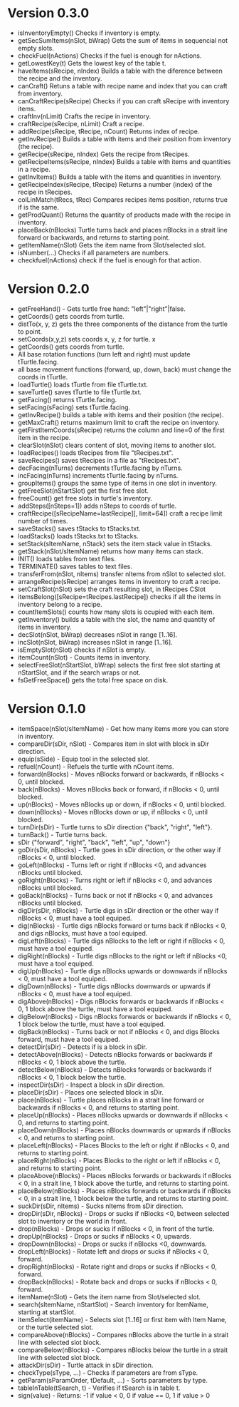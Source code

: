 # Version 0.3.0

  - isInventoryEmpty() Checks if inventory is empty.
  - getSecSumItems(nSlot, bWrap) Gets the sum of items in sequencial not empty slots.
  - checkFuel(nActions) Checks if the fuel is enough for nActions.
  - getLowestKey(t) Gets the lowest key of the table t.
  - haveItems(sRecipe, nIndex) Builds a table with the diference between the recipe and the inventory.
  - canCraft() Retuns a table with recipe name and index that you can craft from inventory.
  - canCraftRecipe(sRecipe) Checks if you can craft sRecipe with inventory items.
  - craftInv(nLimit) Crafts the recipe in inventory.
  - craftRecipe(sRecipe, nLimit) Craft a recipe.
  - addRecipe(sRecipe, tRecipe, nCount) Returns index of recipe.
  - getInvRecipe() Builds a table with items and their position from inventory (the recipe).
  - getRecipe(sRecipe, nIndex) Gets the recipe from tRecipes.
  - getRecipeItems(sRecipe, nIndex) Builds a table with items and quantities in a recipe.
  - getInvItems() Builds a table with the items and quantities in inventory.
  - getRecipeIndex(sRecipe, tRecipe) Returns a number (index) of the recipe in tRecipes.
  - colLinMatch(tRecs, tRec) Compares recipes items position, returns true if is the same.
  - getProdQuant() Returns the quantity of products made with the recipe in inventory.
  - placeBack(nBlocks) Turtle turns back and places nBlocks in a strait line forward or backwards, and returns to starting point.
  - getItemName(nSlot) Gets the item name from Slot/selected slot.
  - isNumber(...) Checks if all parameters are numbers.
  - checkfuel(nActions) check if the fuel is enough for that action.

# Version 0.2.0
  - getFreeHand() - Gets turtle free hand: "left"|"right"|false.
  - getCoords() gets coords from turtle.
  - distTo(x, y, z) gets the three components of the distance from the turtle to point.
  - setCoords(x,y,z) sets coords x, y, z for turtle. x
  - getCoords() gets coords from turtle.
  - All base rotation functions (turn left and right) must update tTurtle.facing.
  - all base movement functions (forward, up, down, back) must change the coords in tTurtle.
  - loadTurtle() loads tTurtle from file tTurtle.txt.
  - saveTurtle() saves tTurtle to file tTurtle.txt.
  - getFacing() returns tTurtle.facing.
  - setFacing(sFacing) sets tTurtle.facing.
  - getInvRecipe() builds a table with items and their position (the recipe).
  - getMaxCraft() returns maximum limit to craft the recipe on inventory.
  - getFirstItemCoords(sRecipe) returns the column and line=0 of the first item in the recipe.
  - clearSlot(nSlot) clears content of slot, moving items to another slot.
  - loadRecipes() loads tRecipes from file "tRecipes.txt".
  - saveRecipes() saves tRecipes in a file as "tRecipes.txt".
  - decFacing(nTurns) decrements tTurtle.facing by nTurns.
  - incFacing(nTurns) increments tTurtle.facing by nTurns.
  - groupItems() groups the same type of items in one slot in inventory.
  - getFreeSlot(nStartSlot) get the first free slot.
  - freeCount() get free slots in turtle's inventory.
  - addSteps(\[nSteps=1]) adds nSteps to coords of turtle.
  - craftRecipe(\[sRecipeName=lastRecipe]\[, limit=64]) craft a recipe limit number of times.
  - saveStacks() saves tStacks to tStacks.txt.
  - loadStacks() loads tStacks.txt to tStacks.
  - setStack(sItemName, nStack) sets the item stack value in tStacks.
  - getStack(nSlot/sItemName) returns how many items can stack.
  - INIT() loads tables from text files.
  - TERMINATE() saves tables to text files.
  - transferFrom(nSlot, nItems) transfer nItems from nSlot to selected slot.
  - arrangeRecipe(sRecipe) arranges items in inventory to craft a recipe.
  - setCraftSlot(nSlot) sets the craft resulting slot, in tRecipes CSlot
  - itemsBelong(\[sRecipe=tRecipes.lastRecipe]) checks if all the items in inventory belong to a recipe.
  - countItemSlots() counts how many slots is ocupied with each item.
  - getInventory() builds a table with the slot, the name and quantity of items in inventory.
  - decSlot(nSlot, bWrap) decreases nSlot in range \[1..16].
  - incSlot(nSlot, bWrap) increases nSlot in range \[1..16].
  - isEmptySlot(nSlot) checks if nSlot is empty.
  - itemCount(nSlot) - Counts items in inventory.
  - selectFreeSlot(nStartSlot, bWrap) selects the first free slot starting at nStartSlot, and if the search wraps or not.
  - fsGetFreeSpace() gets the total free space on disk.
  
# Version 0.1.0
  - itemSpace(nSlot/sItemName) - Get how many items more you can store in inventory.
  - compareDir(sDir, nSlot) - Compares item in slot with block in sDir direction.
  - equip(sSide) - Equip tool in the selected slot.
  - refuel(nCount) - Refuels the turtle with nCount items.
  - forward(nBlocks) - Moves nBlocks forward or backwards, if nBlocks < 0, until blocked.
  - back(nBlocks) - Moves nBlocks back or forward, if nBlocks < 0, until blocked.
  - up(nBlocks) - Moves nBlocks up or down, if nBlocks < 0, until blocked.
  - down(nBlocks) - Moves nBlocks down or up, if nBlocks < 0, until blocked.
  - turnDir(sDir) - Turtle turns to sDir direction {"back", "right", "left"}.
  - turnBack() - Turtle turns back.
  - sDir {"forward", "right", "back", "left", "up", "down"}
  - goDir(sDir, nBlocks) - Turtle goes in sDir direction, or the other way if nBlocks < 0, until blocked.
  - goLeft(nBlocks) - Turns left or  right if nBlocks <0, and advances nBlocks until blocked.
  - goRight(nBlocks) - Turns right or left if nBlocks < 0, and advances nBlocks until blocked.
  - goBack(nBlocks) - Turns back or not if nBlocks < 0, and advances nBlocks until blocked.
  - digDir(sDir, nBlocks) - Turtle digs in sDir direction or the other way if nBlocks < 0, must have a tool equiped.
  - dig(nBlocks) - Turtle digs nBlocks forward or turns back if nBlocks < 0, and digs nBlocks, must have a tool equiped.
  - digLeft(nBlocks) - Turtle digs nBlocks to the left or right if nBlocks < 0, must have a tool equiped.
  - digRight(nBlocks) - Turtle digs nBlocks to the right or left if nBlocks <0, must have a tool equiped.
  - digUp(nBlocks) - Turtle digs nBlocks upwards or downwards if nBlocks < 0, must have a tool equiped.
  - digDown(nBlocks) - Turtle digs nBlocks downwards or upwards if nBlocks < 0, must have a tool equiped.
  - digAbove(nBlocks) - Digs nBlocks forwards or backwards if nBlocks < 0, 1 block above the turtle, must have a tool equiped.
  - digBelow(nBlocks) - Digs nBlocks forwards or backwards if nBlocks < 0, 1 block below the turtle, must have a tool equiped.
  - digBack(nBlocks) - Turns back or not if nBlocks < 0, and digs Blocks forward, must have a tool equiped.
  - detectDir(sDir) - Detects if is a block in sDir.
  - detectAbove(nBlocks) - Detects nBlocks forwards or backwards if nBlocks < 0, 1 block above the turtle.
  - detectBelow(nBlocks) - Detects nBlocks forwards or backwards if nBlocks < 0, 1 block below the turtle.
  - inspectDir(sDir) - Inspect a block in sDir direction.
  - placeDir(sDir) - Places one selected block in sDir.
  - place(nBlocks) - Turtle places nBlocks in a strait line forward or backwards if nBlocks < 0, and returns to starting point.
  - placeUp(nBlocks) - Places nBlocks upwards or downwards if nBlocks < 0, and returns to starting point.
  - placeDown(nBlocks) - Places nBlocks downwards or upwards if nBlocks < 0, and returns to starting point.
  - placeLeft(nBlocks) - Places Blocks to the left or right if nBlocks < 0, and returns to starting point.
  - placeRight(nBlocks) - Places Blocks to the right or left if nBlocks < 0, and returns to starting point.
  - placeAbove(nBlocks) - Places nBlocks forwards or backwards if nBlocks < 0, in a strait line, 1 block above the turtle, and returns to starting point.
  - placeBelow(nBlocks) - Places nBlocks forwards or backwards if nBlocks < 0, in a strait line, 1 block below the turtle, and returns to starting point.
  - suckDir(sDir, nItems) - Sucks nItems from sDir direction.
  - dropDir(sDir, nBlocks) - Drops or sucks if nBlocks <0, between selected slot to inventory or the world in front.
  - drop(nBlocks) - Drops or sucks if nBlocks < 0, in front of the turtle.
  - dropUp(nBlocks) - Drops or sucks if nBlocks < 0, upwards.
  - dropDown(nBlocks) - Drops or sucks if nBlocks <0, downwards.
  - dropLeft(nBlocks) - Rotate left and drops or sucks if nBlocks < 0, forward.
  - dropRight(nBlocks) - Rotate right and drops or sucks if nBlocks < 0, forward.
  - dropBack(nBlocks) - Rotate back and drops or sucks if nBlocks < 0, forward.
  - itemName(nSlot) - Gets the item name from Slot/selected slot.
  - search(sItemName, nStartSlot) - Search inventory for ItemName, starting at startSlot. 
  - itemSelect(itemName) - Selects slot [1..16] or first item with Item Name, or the turtle selected slot.
  - compareAbove(nBlocks) - Compares nBlocks above the turtle in a strait line with selected slot block.
  - compareBelow(nBlocks) - Compares nBlocks below the turtle in a strait line with selected slot block.
  - attackDir(sDir) - Turtle attack in sDir direction.
  - checkType(sType, ...) - Checks if parameters are from sType.
  - getParam(sParamOrder, tDefault, ...) - Sorts parameters by type.
  - tableInTable(tSearch, t) - Verifies if tSearch is in table t.
  - sign(value) - Returns: -1 if value < 0, 0 if value == 0, 1 if value > 0
